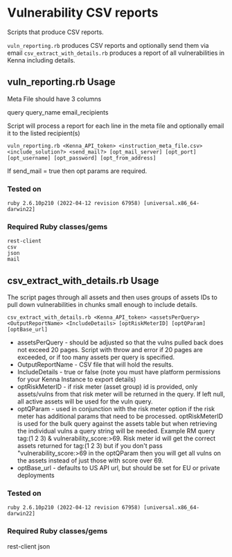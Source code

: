 # Vulnerability CSV reports

Scripts that produce CSV reports.

`vuln_reporting.rb` produces CSV reports and optionally send them via email 
`csv_extract_with_details.rb` produces a report of all vulnerabilities in Kenna including details. 

## vuln_reporting.rb Usage
Meta File should have 3 columns

query
query_name
email_recipients

Script will process a report for each line in the meta file and optionally email it to the listed recipient(s)

    vuln_reporting.rb <Kenna_API_token> <instruction_meta_file.csv> <include_solution?> <send_mail?> [opt_mail_server] [opt_port] [opt_username] [opt_password] [opt_from_address]

If send_mail = true then opt params are required. 

### Tested on
    ruby 2.6.10p210 (2022-04-12 revision 67958) [universal.x86_64-darwin22]

### Required Ruby classes/gems
    rest-client
    csv
    json
    mail

## csv_extract_with_details.rb Usage
The script pages through all assets and then uses groups of assets IDs to pull down vulnerabilities in chunks small enough to include details. 

    csv_extract_with_details.rb <Kenna_API_token> <assetsPerQuery> <OutputReportName> <IncludeDetails> [optRiskMeterID] [optQParam] [optBase_url]

- assetsPerQuery - should be adjusted so that the vulns pulled back does not exceed 20 pages. Script with throw and error if 20 pages are exceeded, or if too many assets per query is specified.
- OutputReportName - CSV file that will hold the results.
- IncludeDetails - true or false (note you must have platform permissions for your Kenna Instance to export details)
- optRiskMeterID - if risk meter (asset group) id is provided, only assets/vulns from that risk meter will be returned in the query. If left null, all active assets will be used for the vuln query.
- optQParam - used in conjunction with the risk meter option if the risk meter has additional params that need to be processed. optRiskMeterID is used for the bulk query against the assets table but when retrieving the individual vulns a query string will be needed. Example RM query tag:(1 2 3) & vulnerability_score:>69. Risk meter id will get the correct assets returned for tag:(1 2 3) but if you don't pass "vulnerability_score:>69 in the optQParam then you will get all vulns on the assets instead of just those with score over 69. 
- optBase_url - defaults to US API url, but should be set for EU or private deployments

### Tested on
    ruby 2.6.10p210 (2022-04-12 revision 67958) [universal.x86_64-darwin22]

### Required Ruby classes/gems
rest-client
json
